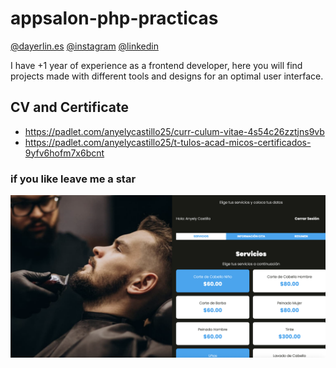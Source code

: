 # appsalon-php-practicas

[@dayerlin.es]([https://dayerlin.es](https://anyelycastillo.es/))
[@instagram](https://www.instagram.com/arq.castilloaa/?hl=es)
[@linkedin](https://www.linkedin.com/in/anyely-castillo-duarte)

I have +1 year of experience as a frontend developer, here you will find projects made with different tools and designs for an optimal user interface.

## CV and Certificate

- https://padlet.com/anyelycastillo25/curr-culum-vitae-4s54c26zztjns9vb
- https://padlet.com/anyelycastillo25/t-tulos-acad-micos-certificados-9yfv6hofm7x6bcnt 

### if you like leave me a star

[![img](./src/img/readme.png)](https://anyelycastillo.es/)
